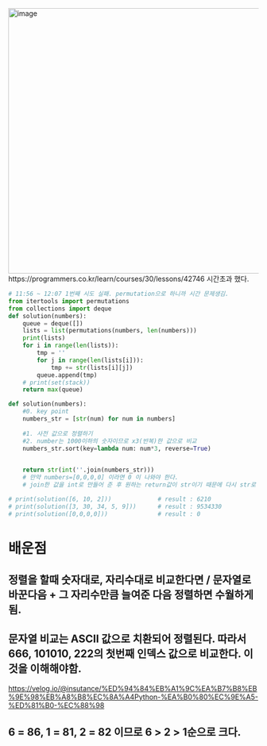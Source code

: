 <img width="535" alt="image" src="https://user-images.githubusercontent.com/84604563/154190702-63770018-a24f-4855-955b-8a445cc0153a.png">      
https://programmers.co.kr/learn/courses/30/lessons/42746                 
시간초과 했다.

```python
# 11:56 ~ 12:07 1번째 시도 실패. permutation으로 하니까 시간 문제생김.
from itertools import permutations
from collections import deque
def solution(numbers):
    queue = deque([])
    lists = list(permutations(numbers, len(numbers)))
    print(lists)
    for i in range(len(lists)):
        tmp = ''
        for j in range(len(lists[i])):
            tmp += str(lists[i][j])
        queue.append(tmp)
    # print(set(stack))    
    return max(queue)
```



```python
def solution(numbers):
    #0. key point
    numbers_str = [str(num) for num in numbers]     
    
    #1. 사전 값으로 정렬하기
    #2. number는 1000이하의 숫자이므로 x3(반복)한 값으로 비교
    numbers_str.sort(key=lambda num: num*3, reverse=True)       
    

    return str(int(''.join(numbers_str)))
    # 만약 numbers=[0,0,0,0] 이라면 0 이 나와야 한다.
    # join한 값을 int로 만들어 준 후 원하는 return값이 str이기 때문에 다시 str로 변환한다.

# print(solution([6, 10, 2]))             # result : 6210
# print(solution([3, 30, 34, 5, 9]))      # result : 9534330
# print(solution([0,0,0,0]))              # result : 0
```

# 배운점
## 정렬을 할때 숫자대로, 자리수대로 비교한다면 / 문자열로 바꾼다음 + 그 자리수만큼 늘여준 다음 정렬하면 수월하게됨.
## 문자열 비교는 ASCII 값으로 치환되어 정렬된다. 따라서 666, 101010, 222의 첫번째 인덱스 값으로 비교한다. 이것을 이해해야함.
https://velog.io/@insutance/%ED%94%84%EB%A1%9C%EA%B7%B8%EB%9E%98%EB%A8%B8%EC%8A%A4Python-%EA%B0%80%EC%9E%A5-%ED%81%B0-%EC%88%98  
## 6 = 86, 1 = 81, 2 = 82 이므로 6 > 2 > 1순으로 크다. 
